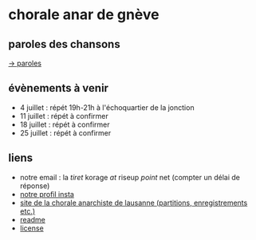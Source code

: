 # chorale anar de gnève
    
## paroles des chansons

[→ paroles](./paroles.md)

## évènements à venir 

- 4 juillet : répét 19h-21h à l'échoquartier de la jonction
- 11 juillet : répét à confirmer 
- 18 juillet : répét à confirmer
- 25 juillet : répét à confirmer 

## liens
- notre email : la *tiret* korage *at* riseup *point* net (compter un délai de réponse)
- [notre profil insta](https://www.instagram.com/lachoraleanardegneve)
- [site de la chorale anarchiste de lausanne (partitions, enregistrements etc.)](https://lachorale.ch)
- [readme](./README.md)
- [license](./LICENSE)

